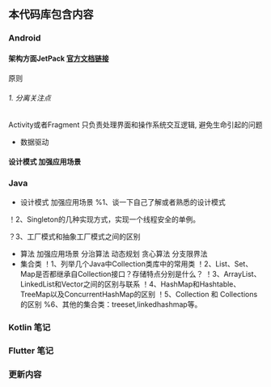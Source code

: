 
## 本代码库包含内容

### Android
####  架构方面JetPack  [官方文档链接]( https://developer.android.google.cn/jetpack/getting-started)
原则
######  1. 分离关注点
  Activity或者Fragment 只负责处理界面和操作系统交互逻辑, 避免生命引起的问题

- 数据驱动

#### 设计模式 加强应用场景

### Java
- 设计模式   加强应用场景
%1、谈一下自己了解或者熟悉的设计模式

！2、Singleton的几种实现方式，实现一个线程安全的单例。

？3、工厂模式和抽象工厂模式之间的区别
- 算法 加强应用场景
分治算法
动态规划
贪心算法
分支限界法
- 集合类
！1、列举几个Java中Collection类库中的常用类
！2、List、Set、Map是否都继承自Collection接口？存储特点分别是什么？
！3、ArrayList、LinkedList和Vector之间的区别与联系
！4、HashMap和Hashtable、TreeMap以及ConcurrentHashMap的区别
！5、Collection 和 Collections的区别
%6、其他的集合类：treeset,linkedhashmap等。


### Kotlin 笔记

### Flutter 笔记

### 更新内容